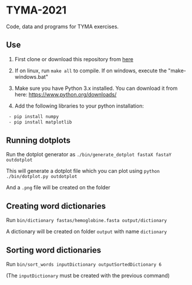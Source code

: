# TYMA-2021

Code, data and programs for TYMA exercises.

## Use

1. First clone or download this repository from [here](https://github.com/estebanpw/TYMA-2021)

2. If on linux, run `make all` to compile. If on windows, execute the "make-windows.bat"

3. Make sure you have Python 3.x installed. You can download it from here: https://www.python.org/downloads/

4. Add the following libraries to your python installation:

```bash
 - pip install numpy
 - pip install matplotlib
```

## Running dotplots

Run the dotplot generator as `./bin/generate_dotplot fastaX fastaY outdotplot`

This will generate a dotplot file which you can plot using `python ./bin/dotplot.py outdotplot`

And a `.png` file will be created on the folder

## Creating word dictionaries

Run `bin/dictionary fastas/hemoglobine.fasta output/dictionary`

A dictionary will be created on folder `output` with name `dictionary`

## Sorting word dictionaries

Run `bin/sort_words inputDictionary outputSortedDictionary 6`

(The `inputDictionary` must be created with the previous command)
